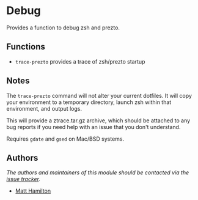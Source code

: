 Debug
=====

Provides a function to debug zsh and prezto.

Functions
---------

  - `trace-prezto` provides a trace of zsh/prezto startup

Notes
-----

The `trace-prezto` command will not alter your current dotfiles.
It will copy your environment to a temporary directory, launch zsh 
within that environment, and output logs. 

This will provide a ztrace.tar.gz archive, which should be attached
to any bug reports if you need help with an issue that you don't understand.

Requires `gdate` and `gsed` on Mac/BSD systems.

Authors
-------

*The authors and maintainers of this module should be contacted via the [issue tracker][1].*

  - [Matt Hamilton](https://github.com/Eriner)

[1]: https://github.com/Eriner/prezto/issues
